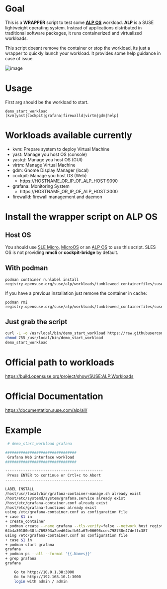 
# Goal

This is a **WRAPPER** script to test some **[ALP OS](https://github.com/aginies/alp-os#official-documentation)** workload.
**ALP** is a SUSE lightweight operating system. Instead of applications 
distributed in traditional software packages, it runs 
containerized and virtualized workloads.

This script doesnt remove the container or stop the workload, its just
a wrapper to quickly launch your workload. It provides some help guidance
in case of issue.

![image](https://github.com/aginies/alp-os/blob/53b0e807fa649cba70abb81b3ca85cd60d8f97ef/alp_OS_SUSE.gif)

# Usage

First arg should be the workload to start.

`demo_start_workload [kvm|yast|cockpit|grafana|firewalld|virtm|gdm|help]`

# Workloads available currently

* kvm: Prepare system to deploy Virtual Machine
* yast: Manage you host OS (console)
* yastqt: Manage you host OS (GUI)
* virtm: Manage Virtual Machine
* gdm: Gnome Display Manager (local)
* cockpit: Manage you host OS (Web)
   * https://HOSTNAME_OR_IP_OF_ALP_HOST:9090
* grafana: Monitoring System
   * https://HOSTNAME_OR_IP_OF_ALP_HOST:3000
* firewalld: firewall management and daemon

# Install the wrapper script on ALP OS 

## Host OS

You should use [SLE Micro](https://www.suse.com/products/micro/), [MicroOS](https://microos.opensuse.org/) or an [ALP OS](https://download.opensuse.org/repositories/SUSE:/ALP:/PUBLISH/images/) to use this script.
SLES OS is not providing **nmcli** or **cockpit-bridge** by default.

## With podman
```
podman container runlabel install registry.opensuse.org/suse/alp/workloads/tumbleweed_containerfiles/suse/alp/workloads/demo:latest
```

If you have a previous installation just remove the container in cache:
```
podman rmi registry.opensuse.org/suse/alp/workloads/tumbleweed_containerfiles/suse/alp/workloads/demo:latest
```

## Just grab the script

```bash
curl -L -o /usr/local/bin/demo_start_workload https://raw.githubusercontent.com/aginies/alp-os/main/demo_start_workload
chmod 755 /usr/local/bin/demo_start_workload
demo_start_workload
```

# Official path to workloads

https://build.opensuse.org/project/show/SUSE:ALP:Workloads

# Official Documentation

https://documentation.suse.com/alp/all/

# Example

```bash
 # demo_start_workload grafana

################################
 Grafana Web interface workload
################################

--------------------------------------------
 Press ENTER to continue or Crtl+c to Abort
--------------------------------------------

LABEL INSTALL
/host/usr/local/bin/grafana-container-manage.sh already exist
/host/etc/systemd/system/grafana.service already exist
/host/etc/grafana-container.conf already exist
/host/etc/grafana-functions already exist
using /etc/grafana-container.conf as configuration file
+ case $1 in
+ create_container
+ podman create --name grafana --tls-verify=false --network host registry.opensuse.org/suse/alp/workloads/tumbleweed_containerfiles/suse/alp/workloads/grafana:latest
64b4a30180e38fa769893a2bed64bcfb61a67e06696ccec798738e47deffc387
using /etc/grafana-container.conf as configuration file
+ case $1 in
+ podman start grafana
grafana
+ podman ps --all --format '{{.Names}}'
+ grep grafana
grafana

	Go to http://10.0.1.38:3000
	Go to http://192.168.10.1:3000
	login with admin / admin
```
